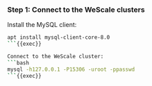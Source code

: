 ### Step 1: Connect to the WeScale clusters

Install the MySQL client:
```bash
apt install mysql-client-core-8.0
```{{exec}}

Connect to the WeScale cluster:
```bash
mysql -h127.0.0.1 -P15306 -uroot -ppasswd
```{{exec}}